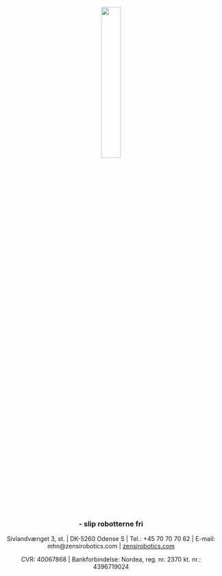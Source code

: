 <div align="center">
  <img src="https://user-images.githubusercontent.com/16469268/167563138-7eb16902-de97-4f53-8695-0a864b88932e.png" style="width: 30%;">
  <h3> - slip robotterne fri </h3>
  <span> Sivlandvænget 3, st. | DK-5260 Odense S | Tel.: +45 70 70 70 62 | E-mail: mhn@zensirobotics.com | <a href="https://zensirobotics.com/" target="_blank">zensirobotics.com</a> </span>
  <p> CVR: 40067868 | Bankforbindelse: Nordea, reg. nr. 2370 kt. nr.: 4396719024 </p>
</div>
